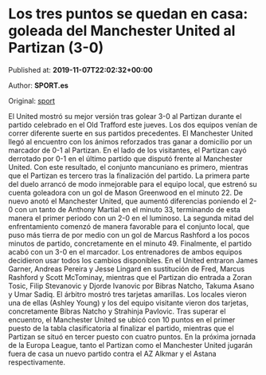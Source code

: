 
# Los tres puntos se quedan en casa: goleada del Manchester United al Partizan (3-0)

Published at: **2019-11-07T22:02:32+00:00**

Author: **SPORT.es**

Original: [sport](https://www.sport.es/es/noticias/europa-league/los-tres-puntos-se-quedan-en-casa-goleada-del-manchester-united-al-partizan-3-0-7718944)

El United mostró su mejor versión tras golear 3-0 al Partizan durante el partido celebrado en el Old Trafford este jueves. Los dos equipos venían de correr diferente suerte en sus partidos precedentes. El Manchester United llegó al encuentro con los ánimos reforzados tras ganar a domicilio por un marcador de 0-1 al Partizan. En el lado de los visitantes, el Partizan cayó derrotado por 0-1 en el último partido que disputó frente al Manchester United. Con este resultado, el conjunto mancuniano es primero, mientras que el Partizan es tercero tras la finalización del partido.
La primera parte del duelo arrancó de modo inmejorable para el equipo local, que estrenó su cuenta goleadora con un gol de Mason Greenwood en el minuto 22. De nuevo anotó el Manchester United, que aumentó diferencias poniendo el 2-0 con un tanto de Anthony Martial en el minuto 33, terminando de esta manera el primer periodo con un 2-0 en el luminoso.
La segunda mitad del enfrentamiento comenzó de manera favorable para el conjunto local, que puso más tierra de por medio con un gol de Marcus Rashford a los pocos minutos de partido, concretamente en el minuto 49. Finalmente, el partido acabó con un 3-0 en el marcador.
Los entrenadores de ambos equipos decidieron usar todos los cambios disponibles. En el United entraron James Garner, Andreas Pereira y Jesse Lingard en sustitución de Fred, Marcus Rashford y Scott McTominay, mientras que el Partizan dio entrada a Zoran Tosic, Filip Stevanovic y Djorde Ivanovic por Bibras Natcho, Takuma Asano y Umar Sadiq.
El árbitro mostró tres tarjetas amarillas. Los locales vieron una de ellas (Ashley Young) y los del equipo visitante vieron dos tarjetas, concretamente Bibras Natcho y Strahinja Pavlovic.
Tras superar el encuentro, el Manchester United se ubicó con 10 puntos en el primer puesto de la tabla clasificatoria al finalizar el partido, mientras que el Partizan se situó en tercer puesto con cuatro puntos.
En la próxima jornada de la Europa League, tanto el Partizan como el Manchester United jugarán fuera de casa un nuevo partido contra el AZ Alkmar y el Astana respectivamente.
